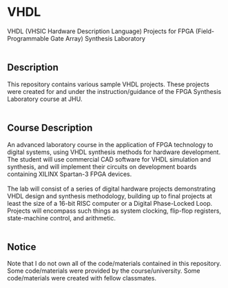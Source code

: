 # VHDL
VHDL (VHSIC Hardware Description Language) Projects for FPGA (Field-Programmable Gate Array) Synthesis Laboratory
<br>
<br>
## Description
This repository contains various sample VHDL projects. These projects were created for and under the
instruction/guidance of the FPGA Synthesis Laboratory course at JHU.
<br>
<br>
## Course Description
An advanced laboratory course in the application of FPGA technology to digital systems, using VHDL synthesis methods
for hardware development. The student will use commercial CAD software for VHDL simulation and synthesis, and will
implement their circuits on development boards containing XILINX Spartan-3 FPGA devices.
<br>
<br>
The lab will consist of a series of digital hardware projects demonstrating VHDL design and synthesis methodology,
building up to final projects at least the size of a 16-bit RISC computer or a Digital Phase-Locked Loop. Projects
will encompass such things as system clocking, flip-flop registers, state-machine control, and arithmetic.
<br>
<br>
## Notice
Note that I do not own all of the code/materials contained in this repository. Some code/materials were provided
by the course/university. Some code/materials were created with fellow classmates.
